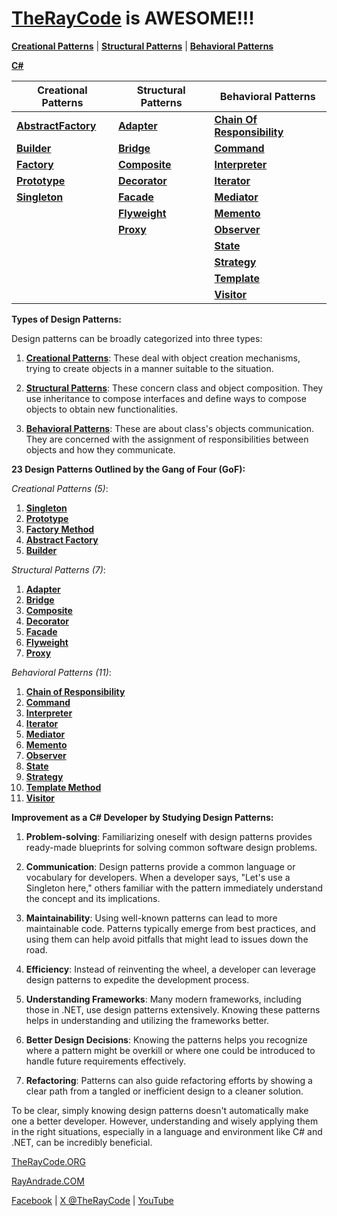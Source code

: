 # [TheRayCode](../../README.md) is AWESOME!!!

**[Creational Patterns](./Creational/README.md)** | **[Structural Patterns](./Structural/README.md)** | **[Behavioral Patterns](./Behavioral/README.md)**

**[C#](../README.md)** 

| Creational Patterns | Structural Patterns | Behavioral Patterns |
|--------------|-----|-----------|
| [**AbstractFactory**](Creational/AbstractFactory/README.md) | [**Adapter**](./Structural/Adapter/README.md)         | [**Chain Of Responsibility**](./Behavioral/ChainOfResponsibility/README.md) |
| [**Builder**](./Creational/Builder/README.md)                 | [**Bridge**](./Structural/Bridge/README.md)           | [**Command**](./Behavioral/Command/README.md) |
| [**Factory**](./Creational/Factory/README.md)                 | [**Composite**](./Structural/Composite/README.md)     | [**Interpreter**](./Behavioral/Interpreter/README.md) |
| [**Prototype**](./Creational/Prototype/README.md)             | [**Decorator**](./Structural/Decorator/README.md)     | [**Iterator**](./Behavioral/Iterator/README.md) |
| [**Singleton**](./Creational/Singleton/README.md)             | [**Facade**](./Structural/Facade/README.md)           | [**Mediator**](./Behavioral/Mediator/README.md) |
|                                                               | [**Flyweight**](./Structural/Flyweight/README.md)     | [**Memento**](./Behavioral/Memento/README.md)  |
|                                                               | [**Proxy**](./Structural/Proxy/README.md)             | [**Observer**](./Behavioral/Observer/README.md) |
|                                                               |                                                       | [**State**](./Behavioral/State/README.md)  |
|                                                               |                                                       | [**Strategy**](./Behavioral/Strategy/README.md)  |
|                                                               |                                                       | [**Template**](./Behavioral/Template/README.md) |
|                                                               |                                                       | [**Visitor**](./Behavioral/Visitor/README.md) |


**Types of Design Patterns:**

Design patterns can be broadly categorized into three types:

1. [**Creational Patterns**](Creational/README.md): These deal with object creation mechanisms, trying to create objects in a manner suitable to the situation.
  
2. [**Structural Patterns**](Structural/README.md): These concern class and object composition. They use inheritance to compose interfaces and define ways to compose objects to obtain new functionalities.

3. [**Behavioral Patterns**](Behavioral/README.md): These are about class's objects communication. They are concerned with the assignment of responsibilities between objects and how they communicate.

**23 Design Patterns Outlined by the Gang of Four (GoF):**

*Creational Patterns (5)*:

1. [**Singleton**](./Creational/Singleton/README.md)
2. [**Prototype**](./Creational/Prototype/README.md)
3. [**Factory Method**](./Creational/Factory/README.md)
4. [**Abstract Factory**](./Creational/AbstractFactory/README.md)
5. [**Builder**](./Creational/AbstractFactory/README.md)

*Structural Patterns (7)*:

1. [**Adapter**](./Structural/Adapter/README.md)
2. [**Bridge**](./Structural/Bridge/README.md)
3. [**Composite**](./Structural/Composite/README.md)
4. [**Decorator**](./Structural/Decorator/README.md)
5. [**Facade**](./Structural/Facade/README.md)
6. [**Flyweight**](./Structural/Flyweight/README.md)
7. [**Proxy**](./Structural/Proxy/README.md)

*Behavioral Patterns (11)*:

1. [**Chain of Responsibility**](./Behavioral/ChainOfResponsibility/README.md)
2. [**Command**](./Behavioral/Command/README.md)
3. [**Interpreter**](./Behavioral/Interpreter/README.md)
4. [**Iterator**](./Behavioral/Iterator/README.md)
5. [**Mediator**](./Behavioral/Mediator/README.md)
6. [**Memento**](./Behavioral/Memento/README.md)
7. [**Observer**](./Behavioral/Command/README.md)
8. [**State**](./Behavioral/State/README.md)
9. [**Strategy**](./Behavioral/Strategy/README.md)
10. [**Template Method**](./Behavioral/Template/README.md)
11. [**Visitor**](./Behavioral/Visitor/README.md)

**Improvement as a C# Developer by Studying Design Patterns:**

1. **Problem-solving**: Familiarizing oneself with design patterns provides ready-made blueprints for solving common software design problems. 

2. **Communication**: Design patterns provide a common language or vocabulary for developers. When a developer says, "Let's use a Singleton here," others familiar with the pattern immediately understand the concept and its implications.

3. **Maintainability**: Using well-known patterns can lead to more maintainable code. Patterns typically emerge from best practices, and using them can help avoid pitfalls that might lead to issues down the road.

4. **Efficiency**: Instead of reinventing the wheel, a developer can leverage design patterns to expedite the development process.

5. **Understanding Frameworks**: Many modern frameworks, including those in .NET, use design patterns extensively. Knowing these patterns helps in understanding and utilizing the frameworks better.

6. **Better Design Decisions**: Knowing the patterns helps you recognize where a pattern might be overkill or where one could be introduced to handle future requirements effectively.

7. **Refactoring**: Patterns can also guide refactoring efforts by showing a clear path from a tangled or inefficient design to a cleaner solution.

To be clear, simply knowing design patterns doesn't automatically make one a better developer. However, understanding and wisely applying them in the right situations, especially in a language and environment like C# and .NET, can be incredibly beneficial.

[TheRayCode.ORG](https://www.TheRayCode.ORG)

[RayAndrade.COM](https://www.RayAndrade.com)

[Facebook](https://www.facebook.com/TheRayCode/) | [X @TheRayCode](https://www.x.com/TheRayCode/) | [YouTube](https://www.youtube.com/TheRayCode/)
